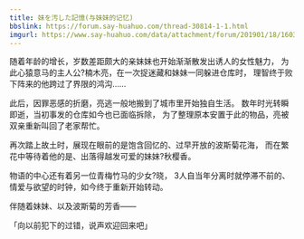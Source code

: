 ```yaml
---
title: 妹を汚した記憶(与妹妹的记忆)
bbslink: https://forum.say-huahuo.com/thread-30814-1-1.html
imgurl: https://www.say-huahuo.com/data/attachment/forum/201901/18/160357m2rdnnew6wjvuwqd.jpg
---
```


随着年龄的增长，岁数差距颇大的亲妹妹也开始渐渐散发出诱人的女性魅力，
为此心猿意马的主人公?楠木亮，在一次捉迷藏和妹妹一同躲进仓库时，
理智终于败下阵来的他跨过了界限的鸿沟……

此后，因罪恶感的折磨，亮逃一般地搬到了城市里开始独自生活。
数年时光转瞬即逝，当初事发的仓库如今也已面临拆除，
为了整理原本安置于此的物品，亮被双亲重新叫回了老家帮忙。

再次踏上故土时，展现在眼前的是饱含回忆的、过早开放的波斯菊花海，
而在繁花中等待着他的是、出落得越发可爱的妹妹?秋樱香。

物语的中心还有着另一位青梅竹马的少女?晓，
3人自当年分离时就停滞不前的、情爱与欲望的时钟，如今终于重新开始转动。

伴随着妹妹、以及波斯菊的芳香——

「向以前犯下的过错，说声欢迎回来吧」<!--more-->
